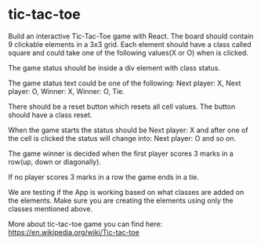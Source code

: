 # tic-tac-toe

Build an interactive Tic-Tac-Toe game with React.
The board should contain 9 clickable elements in a 3x3 grid. Each element should have a class called square and could take one of the following values(X or O) when is clicked.

The game status should be inside a div element with class status.

The game status text could be one of the following: Next player: X, Next player: O, Winner: X, Winner: O, Tie.

There should be a reset button which resets all cell values. The button should have a class reset.

When the game starts the status should be Next player: X and after one of the cell is clicked the status will change into: Next player: O and so on.

The game winner is decided when the first player scores 3 marks in a row(up, down or diagonally).

If no player scores 3 marks in a row the game ends in a tie.

We are testing if the App is working based on what classes are added on the elements. Make sure you are creating the elements using only the classes mentioned above.

More about tic-tac-toe game you can find here: https://en.wikipedia.org/wiki/Tic-tac-toe
